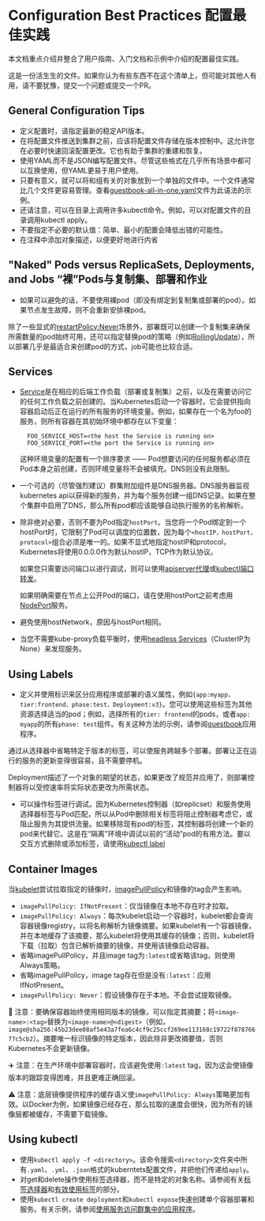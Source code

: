 # Configuration Best Practices 配置最佳实践

本文档重点介绍并整合了用户指南、入门文档和示例中介绍的配置最佳实践。

这是一份活生生的文件。如果你认为有些东西不在这个清单上，但可能对其他人有用，请不要犹豫，提交一个问题或提交一个PR。


## General Configuration Tips

- 定义配置时，请指定最新的稳定API版本。
- 在将配置文件推送到集群之前，应该将配置文件存储在版本控制中。这允许您在必要时快速回滚配置更改。它也有助于集群的重建和恢复。
- 使用YAML而不是JSON编写配置文件。尽管这些格式在几乎所有场景中都可以互换使用，但YAML更易于用户使用。
- 只要有意义，就可以将和组有关的对象放到一个单独的文件中。一个文件通常比几个文件更容易管理。查看[guestbook-all-in-one.yaml](https://github.com/kubernetes/examples/tree/master/guestbook/all-in-one/guestbook-all-in-one.yaml)文件为此语法的示例。
- 还请注意，可以在目录上调用许多kubectl命令。例如，可以对配置文件的目录调用kubectl apply。
- 不要指定不必要的默认值：简单、最小的配置会降低出错的可能性。
- 在注释中添加对象描述，以便更好地进行内省

## "Naked" Pods versus ReplicaSets, Deployments, and Jobs “裸”Pods与复制集、部署和作业

- 如果可以避免的话，不要使用裸pod（即没有绑定到复制集或部署的pod）。如果节点发生故障，则不会重新安排裸pod。

除了一些显式的[restartPolicy:Never](https://kubernetes.io/docs/concepts/workloads/pods/pod-lifecycle/#restart-policy)场景外，部署既可以创建一个复制集来确保所需数量的pod始终可用，还可以指定替换pod的策略（例如[RollingUpdate](https://kubernetes.io/docs/concepts/workloads/controllers/deployment/#rolling-update-deployment)），所以部署几乎是最适合来创建pod的方式，job可能也比较合适。

## Services
- [Service](https://kubernetes.io/docs/concepts/services-networking/service/)是在相应的后端工作负载（部署或复制集）之前，以及在需要访问它的任何工作负载之前创建的。当Kubernetes启动一个容器时，它会提供指向容器启动后正在运行的所有服务的环境变量。例如，如果存在一个名为foo的服务，则所有容器在其初始环境中都存在以下变量：
  ```
    FOO_SERVICE_HOST=<the host the Service is running on>
    FOO_SERVICE_PORT=<the port the Service is running on>
  ```
  这种环境变量的配置有一个排序要求 —— Pod想要访问的任何服务都必须在Pod本身之前创建，否则环境变量将不会被填充。DNS则没有此限制。

- 一个可选的（尽管强烈建议）群集附加组件是DNS服务器。DNS服务器监视kubernetes api以获得新的服务，并为每个服务创建一组DNS记录。如果在整个集群中启用了DNS，那么所有pod都应该能够自动执行服务的名称解析。
- 除非绝对必要，否则不要为Pod指定`hostPort`。当您将一个Pod绑定到一个hostPort时，它限制了Pod可以调度的位置数，因为每个`<hostIP，hostPort，protocol>`组合必须是唯一的。如果不显式地指定hostIP和protocol，Kubernetes将使用0.0.0.0作为默认hostIP，TCP作为默认协议。
       
    如果您只需要访问端口以进行调试，则可以使用[apiserver代理](https://kubernetes.io/docs/tasks/access-application-cluster/access-cluster/#manually-constructing-apiserver-proxy-urls)或[kubectl端口转发](https://kubernetes.io/docs/tasks/access-application-cluster/port-forward-access-application-cluster/)。

    如果明确需要在节点上公开Pod的端口，请在使用hostPort之前考虑用[NodePort](https://kubernetes.io/docs/concepts/services-networking/service/#nodeport)服务。
- 避免使用hostNetwork，原因与hostPort相同。
- 当您不需要kube-proxy负载平衡时，使用[headless Services](https://kubernetes.io/docs/concepts/services-networking/service/#headless-services)（ClusterIP为None）来发现服务。


## Using Labels 

- 定义并使用标识来区分应用程序或部署的语义属性，例如`{app:myapp，tier:frontend，phase:test，Deployment:v3}`。您可以使用这些标签为其他资源选择适当的pod；例如，选择所有的`tier: frontend`的pods，或者`app: myapp`的所有`phase: test`组件。有关这种方法的示例，请参阅[guestbook](https://github.com/kubernetes/examples/tree/master/guestbook/)应用程序。

通过从选择器中省略特定于版本的标签，可以使服务跨越多个部署。部署让正在运行的服务的更新变得很容易，且不需要停机。

Deployment描述了一个对象的期望的状态，如果更改了规范并应用了，则部署控制器将以受控速率将实际状态更改为所需状态。

- 可以操作标签进行调试。因为Kubernetes控制器（如replicset）和服务使用选择器标签与Pod匹配，所以从Pod中删除相关标签将阻止控制器考虑它，或阻止服务为其提供流量。如果移除现有pod的标签，其控制器将创建一个新的pod来代替它。这是在“隔离”环境中调试以前的“活动”pod的有用方法。要以交互方式删除或添加标签，请使用[kubectl label](https://kubernetes.io/docs/reference/generated/kubectl/kubectl-commands#label)


## Container Images
当[kubelet](https://kubernetes.io/docs/reference/command-line-tools-reference/kubelet/)尝试拉取指定的镜像时，[imagePullPolicy](https://kubernetes.io/docs/concepts/containers/images/#updating-images)和镜像的tag会产生影响。
- `imagePullPolicy: IfNotPresent`：仅当镜像在本地不存在时才拉取。
- `imagePullPolicy: Always`：每次kubelet启动一个容器时，kubelet都会查询容器镜像registry，以将名称解析为镜像摘要。如果kubelet有一个容器镜像，并在本地缓存了该摘要，那么kubelet将使用其缓存的镜像；否则，kubelet将下载（拉取）包含已解析摘要的镜像，并使用该镜像启动容器。
- 省略imagePullPolicy，并且image tag为`:latest`或省略该tag，则使用Always策略。
- 省略imagePullPolicy，image tag存在但是没有`:latest`：应用IfNotPresent。
- `imagePullPolicy: Never`：假设镜像存在于本地。不会尝试提取镜像。

:notebook: 注意：要确保容器始终使用相同版本的镜像，可以指定其摘要；将`<image-name>:<tag>`替换为`<image-name>@<digest>`（例如，`image@sha256:45b23dee08af5e43a7fea6c4cf9c25ccf269ee113168c19722f87876677c5cb2`）。摘要唯一标识镜像的特定版本，因此除非更改摘要值，否则Kubernetes不会更新镜像。

:airplane: 注意：在生产环境中部署容器时，应该避免使用`:latest` tag，因为这会使镜像版本的跟踪变得困难，并且更难正确回滚。

:warning: 注意：底层镜像提供程序的缓存语义使`imagePullPolicy: Always`策略更加有效。以Docker为例，如果镜像已经存在，那么拉取的速度会很快，因为所有的镜像层都被缓存，不需要下载镜像。

## Using kubectl

- 使用`kubectl apply -f <directory>`。该命令搜索`<directory>`文件夹中所有`.yaml`、`.yml`、`.json`格式的kuberntets配置文件，并把他们传递给`apply`。
- 对get和delete操作使用标签选择器，而不是特定的对象名称。请参阅有关[标签选择器](https://kubernetes.io/docs/concepts/overview/working-with-objects/labels/#label-selectors)和[有效使用标签](https://kubernetes.io/docs/concepts/cluster-administration/manage-deployment/#using-labels-effectively)的部分。
- 使用`kubectl create deployment`和`kubectl expose`快速创建单个容器部署和服务。有关示例，请参阅[使用服务访问群集中的应用程序](https://kubernetes.io/docs/tasks/access-application-cluster/service-access-application-cluster/)。
